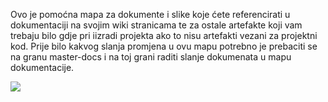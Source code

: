 Ovo je pomoćna mapa za dokumente i slike koje ćete referencirati u dokumentaciji na svojim wiki stranicama te za ostale artefakte koji vam trebaju bilo gdje pri iizradi projekta ako to nisu artefakti vezani za projektni kod. Prije bilo kakvog slanja promjena u ovu mapu potrebno je prebaciti se na granu master-docs i na toj grani raditi slanje dokumenata u mapu dokumentacije.


<img src = "https://github.com/foivz/rampu22-askarica20-mfriscic20-fmilohano20/blob/master/Documentation/Buketomat_ERA_model.jpg" >
